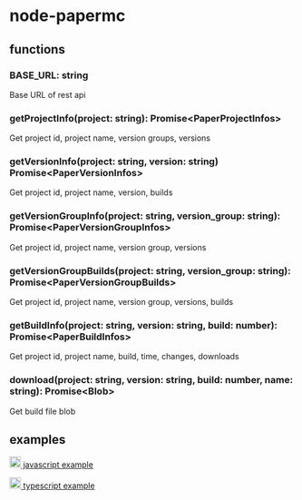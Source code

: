 # node-papermc

## functions
### BASE_URL: string
Base URL of rest api

### getProjectInfo(project: string): Promise\<PaperProjectInfos>
Get project id, project name, version groups, versions

### getVersionInfo(project: string, version: string) Promise\<PaperVersionInfos>
Get project id, project name, version, builds

### getVersionGroupInfo(project: string, version_group: string): Promise\<PaperVersionGroupInfos>
Get project id, project name, version group, versions

### getVersionGroupBuilds(project: string, version_group: string): Promise\<PaperVersionGroupBuilds>
Get project id, project name, version group, versions, builds

### getBuildInfo(project: string, version: string, build: number): Promise\<PaperBuildInfos>
Get project id, project name, build, time, changes, downloads

### download(project: string, version: string, build: number, name: string): Promise\<Blob>
Get build file blob

## examples
[<image src="https://upload.wikimedia.org/wikipedia/commons/thumb/9/99/Unofficial_JavaScript_logo_2.svg/1024px-Unofficial_JavaScript_logo_2.svg.png" width="20"> javascript example](tests/test.js)

[<image src="https://upload.wikimedia.org/wikipedia/commons/thumb/4/4c/Typescript_logo_2020.svg/1200px-Typescript_logo_2020.svg.png" width="20"> typescript example](tests/test.js)
